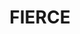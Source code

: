 ---
ee_id: '4405'
site: '1'
type: '2'
long_id: 2018-017 FIERCE
url: 2018-017-fierce
title: FIERCE
year: '2018'
medium: Inkjet on canvas (x3)
commission:
add_credit:
dims: 108 x 36 in
pitch:
ps:
live_url:
related:
youtube:
imgs: fierce-2018-017-database-dt--8XvR.jpg
subheading:
year2: '2018'
download:
add_credits:
related_code:
layout: things-i-made
---
